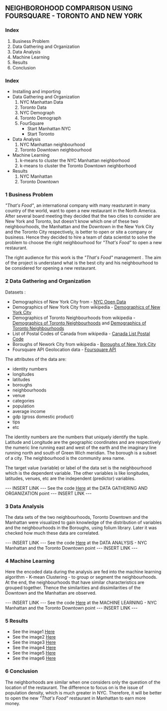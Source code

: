 ## NEIGHBOROHOOD COMPARISON USING FOURSQUARE - TORONTO AND NEW YORK

### Index
1. Business Problem
2. Data Gathering and Organization
3. Data Analysis
4. Machine Learning
5. Results
6. Conclusion

### Index
- Installing and importing
- Data Gathering and Organization
    1. NYC Manhattan Data
    2. Toronto Data
    3. NYC Demograph
    4. Toronto Demograph
    5. FourSquare
        - Start Manhattan NYC
        - Start Toronto
- Data Analysis
    1. NYC Manhattan neighbourhood
    2. Toronto Downtown neighbourhood
- Machine Learning
    1. k-means to cluster the NYC Manhattan neighborhood
    2. k-means to cluster the Toronto Downtown neighborhood
- Results
    1. NYC Manhattan
    2. Toronto Downtown

### 1 Business Problem
*"That's Food"*, an international company with many reasturant in many country of the world, want to open a new restaurant in the North America. After several board meeting they decided that the two cities to consider are  New York and Toronto, but doesn't know which one of these two neighbourhoods, the Manhattan and the Downtown in the New York City and the Toronto City respectively, is better to open or site a company or business. Hence they decided to hire a team of data scientist to solve the problem to choose the right neighbourhood for *"That's Food"* to open a new restaurant.  

The right audience for this work is the *"That's Food"* management .
The aim of the project is understand what is the best city and his neighbourhood to be considered for opening a new restaurant.

### 2 Data Gathering and Organization     
Datasets :

- Demographics of New York City from - [NYC Open Data](https://opendata.cityofnewyork.us/)
- Demographics of New York City from wikipedia - [Demographics of New York City](https://en.wikipedia.org/wiki/Demographics_of_New_York_City)
- Demographics of Toronto Neighbourhoods from wikipedia - [Demographics of Toronto Neighbourhoods](https://en.wikipedia.org/wiki/Demographics_of_Toronto) and [Demographics of Toronto Neighbourhoods](https://en.wikipedia.org/wiki/Demographics_of_Toronto_neighbourhoods)
- List of Postal Codes of Canada from wikipedia - [Canada List Postal Code](https://en.wikipedia.org/wiki/List_of_postal_codes_of_Canada:_M)
- Boroughs of Nework City from wikipedia - [Boroughs of New York City](https://en.wikipedia.org/wiki/Boroughs_of_New_York_City)
- Foursquare API Geolocation data - [Foursquare API](https://it.foursquare.com/)

The attributes of the data are:

- identity numbers
- longitudes
- latitudes
- boroughs
- neighbourhoods
- venue
- categories
- population
- average income
- gdp (gross domestic product)
- tips
- etc

The identity numbers are the numbers that uniquely identify the tuple. Latitude and Longitude are the geographic coordinates 
and are respectively the numeric line running east and west of the earth and the imaginary line running north and south of Green Wich meridian. The borough is a subset of a city. The neighbourhood is the community area name.

The target value (variable) or label of the data set is the neighbourhood which is the dependent variable. The other variables is like longitudes, latitudes, venues, etc are the independent (predictor) variables.

--- INSERT LINK --- See the code [Here](...) at the DATA GATHERING AND ORGANIZATION point --- INSERT LINK ---
      
### 3 Data Analysis
The data sets of the two neighbourhoods, Toronto Downtown and the Manhattan were visualized to gain knowledge of the distribution of variables and the neighbourhoods in the Boroughs, using folium library. Later it was checked how much these data are correlated.

--- INSERT LINK --- See the code [Here](...) at the DATA ANALYSIS - NYC Manhattan and the Toronto Downtown point --- INSERT LINK ---

### 4 Machine Learning
Here the encoded data during the analysis are fed into the machine learning algorithm - K-mean Clustering - to group or segment the neighbourhoods. At the end, the neighbourhoods that have similar characteristics are grouped together. Thence the similarities and dissimilarities of the Downtown and the Manhattan are observed.

--- INSERT LINK --- See the code [Here](...) at the MACHINE LEARNING - NYC Manhattan and the Toronto Downtown point --- INSERT LINK ---
### 5 Results
- See the image1 [Here](https://github.com/antoloanto/appliedDScap/blob/master/week5source/1)
- See the image2 [Here](https://github.com/antoloanto/appliedDScap/blob/master/week5source/1)
- See the image3 [Here](https://github.com/antoloanto/appliedDScap/blob/master/week5source/1)
- See the image4 [Here](https://github.com/antoloanto/appliedDScap/blob/master/week5source/1)
- See the image5 [Here](https://github.com/antoloanto/appliedDScap/blob/master/week5source/1)
- See the image6 [Here](https://github.com/antoloanto/appliedDScap/blob/master/week5source/1)

### 6 Conclusion
The neighborhoods are similar when one considers only the question of the location of the restaurant.
The difference to focus on is the issue of population density, which is much greater in NYC.
Therefore, it will be better to open the new *"That's Food"* restaurant in Manhattan to earn more money.
